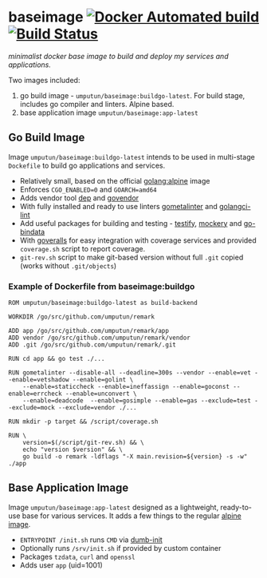 # baseimage [![Docker Automated build](https://img.shields.io/docker/automated/jrottenberg/ffmpeg.svg)](https://hub.docker.com/r/umputun/baseimage/) [![Build Status](https://travis-ci.org/umputun/baseimage.svg?branch=master)](https://travis-ci.org/umputun/baseimage)

_minimalist docker base image to build and deploy my services and applications._

Two images included:

1. go build image - `umputun/baseimage:buildgo-latest`. For build stage, includes go compiler and linters. Alpine based.
2. base application image `umputun/baseimage:app-latest`

## Go Build Image

Image `umputun/baseimage:buildgo-latest` intends to be used in multi-stage `Dockefile` to build go applications and services.

* Relatively small, based on the official [golang:alpine](https://hub.docker.com/_/golang/) image
* Enforces `CGO_ENABLED=0` and `GOARCH=amd64`
* Adds vendor tool [dep](https://github.com/golang/dep) and [govendor](https://github.com/kardianos/govendor)
* With fully installed and ready to use linters [gometalinter](https://github.com/alecthomas/gometalinter) and [golangci-lint](https://github.com/golangci/golangci-lint)
* Add useful packages for building and testing - [testify](https://github.com/stretchr/testify), [mockery](https://github.com/vektra/mockery) and [go-bindata](https://github.com/jteeuwen/go-bindata)
* With [goveralls](https://github.com/mattn/goveralls) for easy integration with coverage services and provided `coverage.sh` script to report coverage.
* `git-rev.sh` script to make git-based version without full `.git` copied (works without `.git/objects`)

### Example of Dockerfile from baseimage:buildgo 

```docker
ROM umputun/baseimage:buildgo-latest as build-backend

WORKDIR /go/src/github.com/umputun/remark

ADD app /go/src/github.com/umputun/remark/app
ADD vendor /go/src/github.com/umputun/remark/vendor
ADD .git /go/src/github.com/umputun/remark/.git

RUN cd app && go test ./...

RUN gometalinter --disable-all --deadline=300s --vendor --enable=vet --enable=vetshadow --enable=golint \
    --enable=staticcheck --enable=ineffassign --enable=goconst --enable=errcheck --enable=unconvert \
    --enable=deadcode  --enable=gosimple --enable=gas --exclude=test --exclude=mock --exclude=vendor ./...

RUN mkdir -p target && /script/coverage.sh

RUN \
    version=$(/script/git-rev.sh) && \
    echo "version $version" && \  
    go build -o remark -ldflags "-X main.revision=${version} -s -w" ./app
```

## Base Application Image

Image `umputun/baseimage:app-latest` designed as a lightweight, ready-to-use base for various services. It adds a few things to the regular [alpine image](https://hub.docker.com/_/alpine/).

* `ENTRYPOINT /init.sh` runs `CMD` via [dumb-init](https://github.com/Yelp/dumb-init/)
* Optionally runs `/srv/init.sh` if provided by custom container
* Packages `tzdata`, `curl` and `openssl`
* Adds user `app` (uid=1001)
